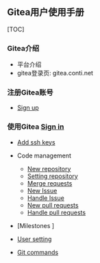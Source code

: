 ## Gitea用户使用手册
[TOC]
### Gitea介绍
* 平台介绍
* gitea登录页: gitea.conti.net
### 注册Gitea账号
* [Sign up](resources/account_20number.md)
### 使用Gitea  [Sign in](http://gitea.conti.net)
* [Add ssh keys](resources/add_ssh_keys.md)
* Code management
  * [New repository](resources/New_repository.md)
  * [Setting repository](resources/Setting_repository.md)
  * [Merge requests](resources/merge_requests.md)
  * [New Issue](resources/New_issue.md)
  * [Handle Issue]()
  * [New pull requests]()
  * [Handle pull requests]()
* [Milestones ]
* [User setting](resources/user_setting.md)

* [Git commands](resources/git_commands.md)